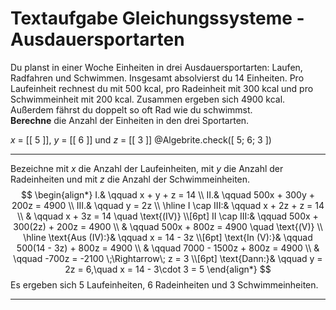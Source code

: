 <!--
version:  0.0.1
language: de


@style
main > *:not(:last-child) {
  margin-bottom: 3rem;
}

input {
    text-align: center;
}

.flex-container {
    display: flex;
    flex-wrap: wrap;
    align-items: stretch;
    gap: 20px;
}

.flex-child {
    flex: 1;
    min-width: 350px;
    margin-right: 20px;
}

@media (max-width: 400px) {
    .flex-child {
        flex: 100%;
        margin-right: 0;
    }
}
@end

formula: \carry   \textcolor{red}{\scriptsize #1}
formula: \digit   \rlap{\carry{#1}}\phantom{#2}#2
formula: \permil  \text{‰}

import: https://raw.githubusercontent.com/LiaTemplates/Tikz-Jax/main/README.md

script: https://cdn.jsdelivr.net/gh/LiaTemplates/Tikz-Jax@main/dist/index.js

import: https://raw.githubusercontent.com/liaTemplates/algebrite/master/README.md




tags: Gleichungssysteme, Sachaufgabe, mittel, niedrig, Berechnen

comment: Löse eine Sachaufgabe zu Ausdauersportarten mittels der Gleichungssysteme.

author: Martin Lommatzsch

-->




# Textaufgabe Gleichungssysteme - Ausdauersportarten



Du planst in einer Woche Einheiten in drei Ausdauersportarten: Laufen, Radfahren und Schwimmen. Insgesamt absolvierst du 14 Einheiten. Pro Laufeinheit rechnest du mit 500 kcal, pro Radeinheit mit 300 kcal und pro Schwimmeinheit mit 200 kcal. Zusammen ergeben sich 4900 kcal. Außerdem fährst du doppelt so oft Rad wie du schwimmst.  
**Berechne** die Anzahl der Einheiten in den drei Sportarten.

<!-- data-solution-button="5"-->
$x$ = [[  5  ]], $y$ = [[  6  ]] und $z$ = [[  3  ]]
@Algebrite.check([ 5; 6; 3 ])
************
Bezeichne mit $x$ die Anzahl der Laufeinheiten, mit $y$ die Anzahl der Radeinheiten und mit $z$ die Anzahl der Schwimmeinheiten.
$$
\begin{align*}
I.& \qquad x + y + z = 14 \\
II.& \qquad 500x + 300y + 200z = 4900 \\
III.& \qquad y = 2z \\ \hline
I \cap III:& \qquad x + 2z + z = 14 \\
& \qquad x + 3z = 14 \quad \text{(IV)} \\[6pt]
II \cap III:& \qquad 500x + 300(2z) + 200z = 4900 \\
& \qquad 500x + 800z = 4900 \quad \text{(V)} \\ \hline
\text{Aus (IV):}& \qquad x = 14 - 3z \\[6pt]
\text{In (V):}& \qquad 500(14 - 3z) + 800z = 4900 \\
& \qquad 7000 - 1500z + 800z = 4900 \\
& \qquad -700z = -2100 \;\Rightarrow\; z = 3 \\[6pt]
\text{Dann:}& \qquad y = 2z = 6,\quad x = 14 - 3\cdot 3 = 5
\end{align*}
$$
Es ergeben sich $5$ Laufeinheiten, $6$ Radeinheiten und $3$ Schwimmeinheiten.
************





